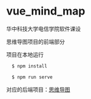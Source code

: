# vue_mind_map

华中科技大学电信学院软件课设

思维导图项目的前端部分

项目在本地运行

```cmd
  $ npm install
```

```cmd
  $ npm run serve
```

对应的后端项目：[思维导图](https://github.com/Yxd-1/mind_map)
